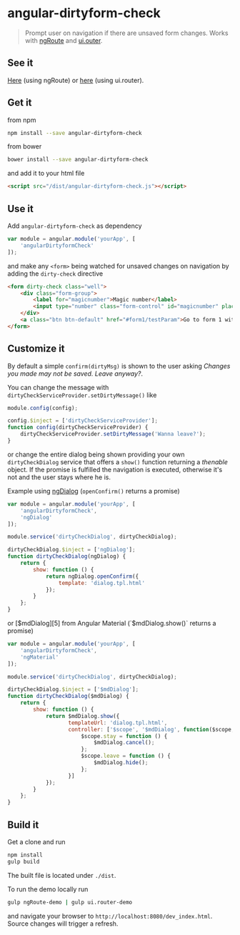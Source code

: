 # angular-dirtyform-check

> Prompt user on navigation if there are unsaved form changes. Works with [ngRoute][1] and [ui.outer][2].

[1]: https://docs.angularjs.org/api/ngRoute
[2]: https://github.com/angular-ui/ui-router

## See it

[Here][3] (using ngRoute) or [here][6] (using ui.router).

[3]: https://jonaszuberbuehler.github.io/angular-dirtyform-check/ngRoute-demo/#/form2
[6]: https://jonaszuberbuehler.github.io/angular-dirtyform-check/ui.router-demo/#/form2

## Get it

from npm

```bash
npm install --save angular-dirtyform-check
```

from bower

```bash
bower install --save angular-dirtyform-check
```

and add it to your html file

```html
<script src="/dist/angular-dirtyform-check.js"></script>
```

## Use it

Add `angular-dirtyform-check` as dependency

```js
var module = angular.module('yourApp', [
    'angularDirtyformCheck'
]);

```

and make any `<form>` being watched for unsaved changes on navigation by adding the `dirty-check` directive

 ```html
 <form dirty-check class="well">
     <div class="form-group">
         <label for="magicnumber">Magic number</label>
         <input type="number" class="form-control" id="magicnumber" placeholder="Magic number" ng-model="model.magicnumber">
     </div>
     <a class="btn btn-default" href="#form1/testParam">Go to form 1 with params</a>
 </form>
 ```

## Customize it

By default a simple `confirm(dirtyMsg)` is shown to the user asking *Changes you made may not be saved. Leave anyway?*.

You can change the message with `dirtyCheckServiceProvider.setDirtyMessage()` like

```js
module.config(config);

config.$inject = ['dirtyCheckServiceProvider'];
function config(dirtyCheckServiceProvider) {
    dirtyCheckServiceProvider.setDirtyMessage('Wanna leave?');
}
```

or change the entire dialog being shown providing your own `dirtyCheckDialog` service that offers a `show()` function returning a *thenable* object. If the promise is fulfilled the navigation is executed, otherwise it's not and the user stays where he is.

Example using [ngDialog][4] (`openConfirm()` returns a promise)

```js
var module = angular.module('yourApp', [
    'angularDirtyformCheck',
    'ngDialog'
]);

module.service('dirtyCheckDialog', dirtyCheckDialog);

dirtyCheckDialog.$inject = ['ngDialog'];
function dirtyCheckDialog(ngDialog) {
    return {
        show: function () {
            return ngDialog.openConfirm({
                template: 'dialog.tpl.html'
            });
        }
    };
}
```
[4]: https://github.com/likeastore/ngDialog

or [$mdDialog][5] from Angular Material (`$mdDialog.show()` returns a promise)

```js
var module = angular.module('yourApp', [
    'angularDirtyformCheck',
    'ngMaterial'
]);

module.service('dirtyCheckDialog', dirtyCheckDialog);

dirtyCheckDialog.$inject = ['$mdDialog'];
function dirtyCheckDialog($mdDialog) {
    return {
        show: function () {
            return $mdDialog.show({
                   templateUrl: 'dialog.tpl.html',
                   controller: ['$scope', '$mdDialog', function($scope, $mdDialog) {
                       $scope.stay = function () {
                           $mdDialog.cancel();
                       };
                       $scope.leave = function () {
                           $mdDialog.hide();
                       };
                   }]
            });
        }
    };
}
```

[5]: https://material.angularjs.org/latest/api/service/$mdDialog

## Build it

Get a clone and run

```bash
npm install
gulp build
```

The built file is located under `./dist`.

To run the demo locally run

```bash
gulp ngRoute-demo | gulp ui.router-demo
```

and navigate your browser to `http://localhost:8080/dev_index.html`. Source changes will trigger a refresh.
